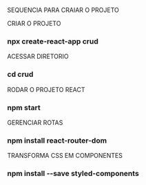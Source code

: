 SEQUENCIA PARA CRAIAR O PROJETO

CRIAR O PROJETO
### npx create-react-app crud

ACESSAR DIRETORIO

### cd crud

RODAR O PROJETO REACT

### npm start

GERENCIAR ROTAS

### npm install react-router-dom

TRANSFORMA CSS EM COMPONENTES

### npm install --save styled-components
